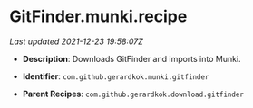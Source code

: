 # GitFinder.munki.recipe

_Last updated 2021-12-23 19:58:07Z_

- **Description**: Downloads GitFinder and imports into Munki.

- **Identifier**: `com.github.gerardkok.munki.gitfinder`

- **Parent Recipes**: `com.github.gerardkok.download.gitfinder`